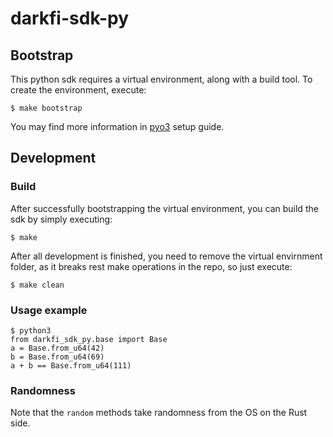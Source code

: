 # darkfi-sdk-py

## Bootstrap

This python sdk requires a virtual environment, along with a build tool.
To create the environment, execute:
```
$ make bootstrap
```
You may find more information in [pyo3](https://pyo3.rs/v0.15.1/#using-rust-from-python)
setup guide.

## Development

### Build

After successfully bootstrapping the virtual environment,
you can build the sdk by simply executing:
```
$ make
```

After all development is finished, you need to remove
the virtual envirnment folder, as it breaks rest make
operations in the repo, so just execute:
```
$ make clean
```

### Usage example

```
$ python3
from darkfi_sdk_py.base import Base
a = Base.from_u64(42)
b = Base.from_u64(69)
a + b == Base.from_u64(111)
```

### Randomness

Note that the `random` methods take randomness 
from the OS on the Rust side.
